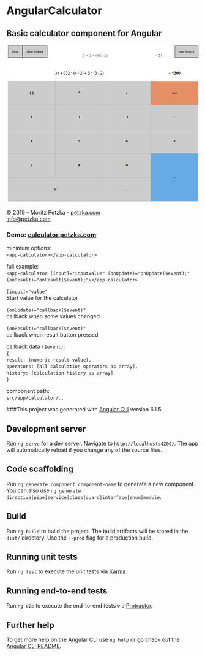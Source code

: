 # AngularCalculator
## Basic calculator component for Angular

![preview image](calculator_preview.jpg?raw=true "Preview")

 © 2019 - Moritz Petzka - <a href="https://petzka.com" target="_blank">petzka.com</a><br>
 <a href="mailto:info@petzka.com">info@petzka.com</a><br>

### Demo:  <a href="http://calculator.petzka.com" target="_blank">calculator.petzka.com</a>

minimum options:<br>
`<app-calculator></app-calculator>`

full example:<br>
 `<app-calculator [input]="inputValue" (onUpdate)="onUpdate($event);"  (onResult)="onResult($event);"></app-calculator>`

 `[input]="value" `<br>
Start value for the calculator

 `(onUpdate)="callback($event)" `<br>
callback when some values changed

 `(onResult)="callback($event)" `<br>
callback when result button pressed

callback data `($event)`:<br>
 `{ `<br>
 `result: (numeric result value), `<br>
  `operators: [all calculation operators as array],`<br>
  `history: [calculation history as array] `<br>
   `}`
   
component path:<br>
`src/app/calculator/..`






###This project was generated with [Angular CLI](https://github.com/angular/angular-cli) version 6.1.5.

## Development server

Run `ng serve` for a dev server. Navigate to `http://localhost:4200/`. The app will automatically reload if you change any of the source files.

## Code scaffolding

Run `ng generate component component-name` to generate a new component. You can also use `ng generate directive|pipe|service|class|guard|interface|enum|module`.

## Build

Run `ng build` to build the project. The build artifacts will be stored in the `dist/` directory. Use the `--prod` flag for a production build.

## Running unit tests

Run `ng test` to execute the unit tests via [Karma](https://karma-runner.github.io).

## Running end-to-end tests

Run `ng e2e` to execute the end-to-end tests via [Protractor](http://www.protractortest.org/).

## Further help

To get more help on the Angular CLI use `ng help` or go check out the [Angular CLI README](https://github.com/angular/angular-cli/blob/master/README.md).
